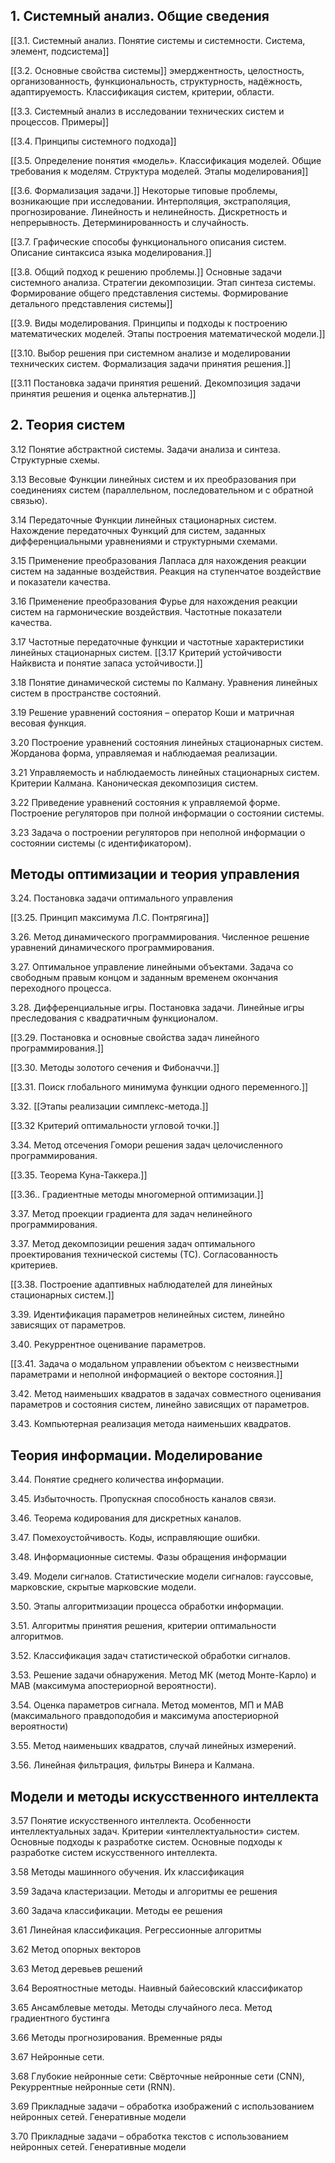 
## **1. Системный анализ. Общие сведения**

[[3.1. Системный анализ. Понятие системы и системности. Система, элемент, подсистема]]

[[3.2. Основные свойства системы]]  эмерджентность, целостность, организованность, функциональность, структурность, надёжность, адаптируемость. Классификация систем, критерии, области.

[[3.3. Системный анализ в исследовании технических систем и процессов. Примеры]]

[[3.4. Принципы системного подхода]]

[[3.5. Определение понятия «модель». Классификация моделей. Общие требования к моделям. Структура моделей. Этапы моделирования]]

[[3.6. Формализация задачи.]] Некоторые типовые проблемы, возникающие при исследовании. Интерполяция, экстраполяция, прогнозирование. Линейность и нелинейность. Дискретность и непрерывность. Детерминированность и случайность.

[[3.7. Графические способы функционального описания систем. Описание синтаксиса языка моделирования.]]

[[3.8. Общий подход к решению проблемы.]] Основные задачи системного анализа. Стратегии декомпозиции. Этап синтеза системы. Формирование общего представления системы. Формирование детального представления системы]]

[[3.9. Виды моделирования. Принципы и подходы к построению математических моделей. Этапы построения математической модели.]]

[[3.10. Выбор решения при системном анализе и моделировании технических систем. Формализация задачи принятия решения.]]

[[3.11 Постановка задачи принятия решений. Декомпозиция задачи принятия решения и оценка альтернатив.]]

## **2. Теория систем**

3.12 Понятие абстрактной системы. Задачи анализа и синтеза. Структурные схемы.

3.13 Весовые Функции линейных систем и их преобразования при соединениях систем (параллельном, последовательном и с обратной связью).

3.14 Передаточные Функции линейных стационарных систем. Нахождение передаточных Функций для систем, заданных дифференциальными уравнениями и структурными схемами.

3.15 Применение преобразования Лапласа для нахождения реакции систем на заданные воздействия. Реакция на ступенчатое воздействие и показатели качества.

3.16 Применение преобразования Фурье для нахождения реакции систем на гармонические воздействия. Частотные показатели качества.

3.17 Частотные передаточные функции и частотные характеристики линейных стационарных систем. [[3.17 Критерий устойчивости Найквиста и понятие запаса устойчивости.]]

3.18 Понятие динамической системы по Калману. Уравнения линейных систем в пространстве состояний.

3.19 Решение уравнений состояния – оператор Коши и матричная весовая функция.

3.20 Построение уравнений состояния линейных стационарных систем. Жорданова форма, управляемая и наблюдаемая реализации.

3.21 Управляемость и наблюдаемость линейных стационарных систем. Критерии Калмана. Каноническая декомпозиция систем.

3.22 Приведение уравнений состояния к управляемой форме. Построение регуляторов при полной информации о состоянии системы.

3.23 Задача о построении регуляторов при неполной информации о состоянии системы (с идентификатором).

## **Методы оптимизации и теория управления**

3.24. Постановка задачи оптимального управления

[[3.25. Принцип максимума Л.С. Понтрягина]]

3.26. Метод динамического программирования. Численное решение уравнений динамического программирования.

3.27. Оптимальное управление линейными объектами. Задача со свободным правым концом и заданным временем окончания переходного процесса.

3.28. Дифференциальные игры. Постановка задачи. Линейные игры преследования с квадратичным функционалом.

[[3.29. Постановка и основные свойства задач линейного программирования.]]

[[3.30. Методы золотого сечения и Фибоначчи.]]

[[3.31. Поиск глобального минимума функции одного переменного.]]

3.32. [[Этапы реализации симплекс-метода.]]

[[3.32 Критерий оптимальности угловой точки.]]

3.34. Метод отсечения Гомори решения задач целочисленного программирования.

[[3.35. Теорема Куна-Таккера.]]

[[3.36.. Градиентные методы многомерной оптимизации.]]

3.37. Метод проекции градиента для задач нелинейного программирования.

3.37. Метод декомпозиции решения задач оптимального проектирования технической системы (ТС). Согласованность критериев.

[[3.38. Построение адаптивных наблюдателей для линейных стационарных систем.]]

3.39. Идентификация параметров нелинейных систем, линейно зависящих от параметров.

3.40. Рекуррентное оценивание параметров.

[[3.41. Задача о модальном управлении объектом с неизвестными параметрами и неполной информацией о векторе состояния.]]

3.42. Метод наименьших квадратов в задачах совместного оценивания параметров и состояния систем, линейно зависящих от параметров.

3.43. Компьютерная реализация метода наименьших квадратов.
## **Теория информации. Моделирование**

3.44. Понятие среднего количества информации.

3.45. Избыточность. Пропускная способность каналов связи.

3.46. Теорема кодирования для дискретных каналов.

3.47. Помехоустойчивость. Коды, исправляющие ошибки.

3.48. Информационные системы. Фазы обращения информации

3.49. Модели сигналов. Статистические модели сигналов: гауссовые, марковские, скрытые марковские модели.

3.50. Этапы алгоритмизации процесса обработки информации.

3.51. Алгоритмы принятия решения, критерии оптимальности алгоритмов.

3.52. Классификация задач статистической обработки сигналов.

3.53. Решение задачи обнаружения. Метод МК (метод Монте-Карло) и МАВ (максимума апостериорной вероятности).

3.54. Оценка параметров сигнала. Метод моментов, МП и МАВ (максимального правдоподобия и максимума апостериорной вероятности)

3.55. Метод наименьших квадратов, случай линейных измерений.

3.56. Линейная фильтрация, фильтры Винера и Калмана.

## **Модели и методы искусственного интеллекта**

3.57 Понятие искусственного интеллекта. Особенности интеллектуальных задач. Критерии «интеллектуальности» систем. Основные подходы к разработке систем. Основные подходы к разработке систем искусственного интеллекта.

3.58 Методы машинного обучения. Их классификация

3.59 Задача кластеризации. Методы и алгоритмы ее решения

3.60 Задача классификации. Методы ее решения

3.61 Линейная классификация. Регрессионные алгоритмы

3.62 Метод опорных векторов

3.63 Метод деревьев решений

3.64 Вероятностные методы. Наивный байесовский классификатор

3.65 Ансамблевые методы. Методы случайного леса. Метод градиентного бустинга  

3.66 Методы прогнозирования. Временные ряды

3.67 Нейронные сети.

3.68 Глубокие нейронные сети: Свёрточные нейронные сети (CNN), Рекуррентные нейронные сети (RNN).

3.69 Прикладные задачи – обработка изображений с использованием нейронных сетей. Генеративные модели

3.70 Прикладные задачи – обработка текстов с использованием нейронных сетей. Генеративные модели